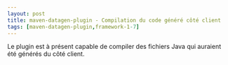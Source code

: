 ```yaml
---
layout: post
title: maven-datagen-plugin - Compilation du code généré côté client
tags: [maven-datagen-plugin,framework-1-7]
---
```

Le plugin est à présent capable de compiler des fichiers Java qui auraient été générés du côté client.